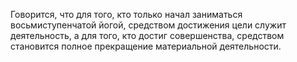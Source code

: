 Говорится, что для того, кто только начал заниматься восьмиступенчатой йогой, средством достижения цели служит деятельность, а для того, кто достиг совершенства, средством становится полное прекращение материальной деятельности.